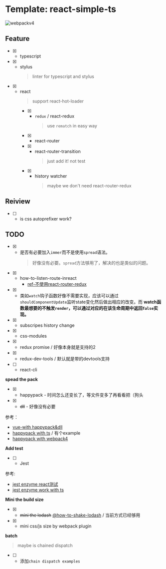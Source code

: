 # Template: react-simple-ts
![webpackv4](https://img.shields.io/badge/webpack-V4-blue.svg?longCache=true&style=for-the-badge)

## Feature

* [x] - typescript
* [x] - stylus
    > linter for typescript and stylus
* [x] - react
    > support react-hot-loader
    * [x] - `redux` / react-redux 
        > use `rematch` in easy way
    * [x] - react-router
    * [x] - react-router-transition
        > just add it! not test
    * [x] - history watcher
        > maybe we don't need react-router-redux


## Reiview

* [ ] - is css autoprefixer work?

## TODO

* [x] - 是否有必要加入`immer`而不是使用`spread`语法。
    > 好像没有必要。`spread`方法够用了，解决的也是类似的问题。
* [x] - how-to-listen-route-inreact
    * [ref-不使用react-router-redux](https://div.io/topic/2073)
* [x] - 类如`watch`钩子函数好像不需要实现，应该可以通过`shouldComponentUpdate`监听state变化然后做出相应的改变。而 **watch函数最想要的不触发`render`，可以通过对应的在该生命周期中返回`false`实现。**
* [x] - subscripes history change
* [x] - css-modules
* [x] - redux promise / 好像本身就是支持的2
* [x] - redux-dev-tools / 默认就是带的devtools支持
* [ ] - react-cli


**spead the pack**

* [x] - happypack - 时间怎么还变长了，等文件变多了再看看把（狗头
* [x] - ~~dll~~ - 好像没有必要

参考：

* [vue-with happypack&dll](https://juejin.im/post/5a922e776fb9a06337575031)
* [happypack with ts](https://github.com/amireh/happypack) / 有个example
* [happypack with webpack4](https://juejin.im/post/5ab7c222f265da237f1e4434)

**Add test**

* [ ] - Jest

参考:

* [jest enzyme react测试](https://juejin.im/post/59019ac8b123db260cc6ae91)
* [jest enzyme work with ts](https://medium.com/@mateuszsokola/configuring-react-16-jest-enzyme-typescript-7122e1a1e6e8)

**Mini the build size**
* [x] - ~~mini the lodash~~ [@how-to-shake-lodash](https://medium.com/@martin_hotell/tree-shake-lodash-with-webpack-jest-and-typescript-2734fa13b5cd) / 当前方式已经够用
* [x] - mini css/js size by webpack plugin

**batch**

> maybe is chained dispatch

* [ ] - 添加`chain dispatch examples`
